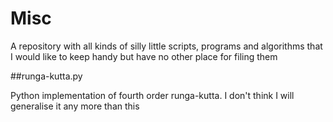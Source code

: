 Misc
====

A repository with all kinds of silly little scripts, programs and algorithms that I would like to keep handy but have no other place for filing them

##runga-kutta.py

Python implementation of fourth order runga-kutta. 
I don't think I will generalise it any more than this
